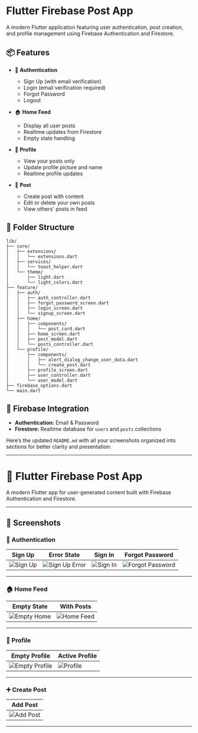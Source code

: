 # Flutter Firebase Post App

A modern Flutter application featuring user authentication, post creation, and profile management using Firebase Authentication and Firestore.

## 📦 Features

* 🔐 **Authentication**

  * Sign Up (with email verification)
  * Login (email verification required)
  * Forgot Password
  * Logout

* 🏠 **Home Feed**

  * Display all user posts
  * Realtime updates from Firestore
  * Empty state handling

* 👤 **Profile**

  * View your posts only
  * Update profile picture and name
  * Realtime profile updates

* 📝 **Post**

  * Create post with content
  * Edit or delete your own posts
  * View others' posts in feed

## 📂 Folder Structure

```
lib/
├── core/
│   ├── extensions/
│   │   └── extensions.dart
│   ├── services/
│   │   └── toast_helper.dart
│   └── theme/
│       ├── light.dart
│       └── light_colors.dart
├── feature/
│   ├── auth/
│   │   ├── auth_controller.dart
│   │   ├── forgot_password_screen.dart
│   │   ├── login_screen.dart
│   │   └── signup_screen.dart
│   ├── home/
│   │   ├── components/
│   │   │   └── post_card.dart
│   │   ├── home_screen.dart
│   │   ├── post_model.dart
│   │   └── posts_controller.dart
│   └── profile/
│       ├── components/
│       │   ├── alert_dialog_change_user_data.dart
│       │   └── create_post.dart
│       ├── profile_screen.dart
│       ├── user_controller.dart
│       └── user_model.dart
├── firebase_options.dart
└── main.dart
```

## 🔧 Firebase Integration

* **Authentication:** Email & Password
* **Firestore:** Realtime database for `users` and `posts` collections

Here’s the updated `README.md` with all your screenshots organized into sections for better clarity and presentation:

---

# 🌱 Flutter Firebase Post App

A modern Flutter app for user-generated content built with Firebase Authentication and Firestore.

---

## 📸 Screenshots

### 🔐 Authentication

| Sign Up                                                                                     | Error State                                                                                       | Sign In                                                                                     | Forgot Password                                                                                     |
| ------------------------------------------------------------------------------------------- | ------------------------------------------------------------------------------------------------- | ------------------------------------------------------------------------------------------- | --------------------------------------------------------------------------------------------------- |
| ![Sign Up](https://github.com/user-attachments/assets/2dfd6222-2c17-4a40-a545-1c6eaecd0213) | ![Sign Up Error](https://github.com/user-attachments/assets/a6b841b0-2d75-4e37-9c24-1a9180e52ccf) | ![Sign In](https://github.com/user-attachments/assets/061f1399-9fc9-4aeb-a70c-fa6be0d21c2e) | ![Forgot Password](https://github.com/user-attachments/assets/f7550f10-411e-48a3-bccb-2c89aff604c5) |

---

### 🏠 Home Feed

| Empty State                                                                                    | With Posts                                                                                    |
| ---------------------------------------------------------------------------------------------- | --------------------------------------------------------------------------------------------- |
| ![Empty Home](https://github.com/user-attachments/assets/976e4369-e0ef-48fd-be90-f13cf8d544cf) | ![Home Feed](https://github.com/user-attachments/assets/dee01525-238b-4a3f-88de-73b80eb99cad) |

---

### 👤 Profile

| Empty Profile                                                                                     | Active Profile                                                                              |
| ------------------------------------------------------------------------------------------------- | ------------------------------------------------------------------------------------------- |
| ![Empty Profile](https://github.com/user-attachments/assets/1e79b801-82ef-42de-bd13-56807cc0f8bb) | ![Profile](https://github.com/user-attachments/assets/854cd5bb-fa73-40b0-94af-6536d81d98ba) |

---

### ➕ Create Post

| Add Post                                                                                     |
| -------------------------------------------------------------------------------------------- |
| ![Add Post](https://github.com/user-attachments/assets/2fc1d3e3-69e0-447e-8c5c-f706fa1e1580) |

---
